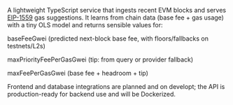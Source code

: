 A lightweight TypeScript service that ingests recent EVM blocks and serves [EIP-1559](https://eips.ethereum.org/EIPS/eip-1559 "EIP-1559")  gas suggestions. It learns from chain data (base fee + gas usage) with a tiny OLS model and returns sensible values for:

baseFeeGwei (predicted next-block base fee, with floors/fallbacks on testnets/L2s)

maxPriorityFeePerGasGwei (tip: from query or provider fallback)

maxFeePerGasGwei (base fee + headroom + tip)

Frontend and database integrations are planned and on developt; the API is production-ready for backend use and will be Dockerized.